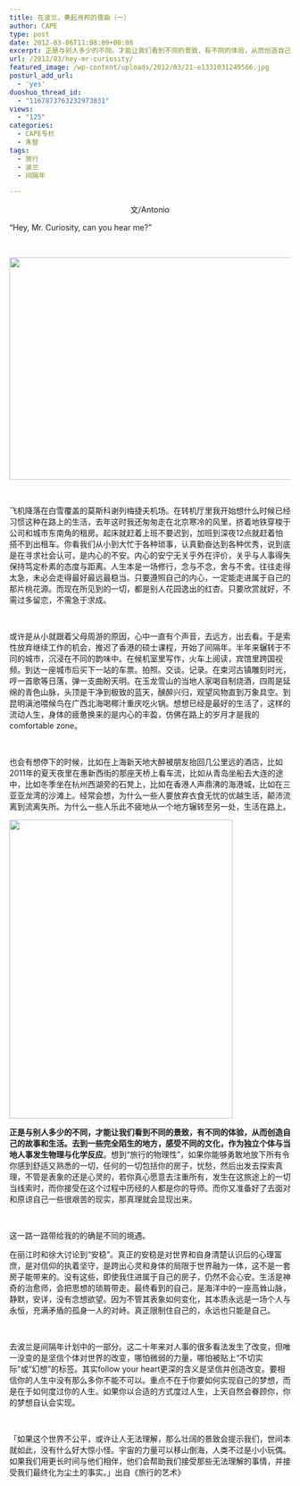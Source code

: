 ```yaml
---
title: 在波兰，奏起肖邦的夜曲（一）
author: CAPE
type: post
date: 2012-03-06T11:08:09+00:00
excerpt: 正是与别人多少的不同，才能让我们看到不同的景致，有不同的体验，从而创造自己的故事和生活。去到一些完全陌生的地方，感受不同的文化，作为独立个体与当地人事发生物理与化学反应。
url: /2012/03/hey-mr-curiosity/
featured_image: /wp-content/uploads/2012/03/21-e1331031249566.jpg
posturl_add_url:
  - 'yes'
duoshuo_thread_id:
  - "1167873763232973031"
views:
  - "125"
categories:
  - CAPE专栏
  - 朱智
tags:
  - 旅行
  - 波兰
  - 间隔年

---
```

<p style="text-align: center;">
  文/Antonio
</p>

<p style="text-align: left;">
  “Hey, Mr. Curiosity, can you hear me?”
</p>

&nbsp;

[<img class="alignnone size-full wp-image-2667" title="2" alt="" src="http://www.hicape.com/wp-content/uploads/2012/03/21-e1331031249566.jpg" width="600" height="398" />][1]

&nbsp;

飞机降落在白雪覆盖的莫斯科谢列梅捷夫机场。在转机厅里我开始想什么时候已经习惯这种在路上的生活，去年这时我还匆匆走在北京寒冷的风里，挤着地铁穿梭于公司和城市东南角的租房。起床就赶着上班不要迟到，加班到深夜12点就赶着怕搭不到出租车。你看我们从小到大忙于各种琐事，认真勤奋达到各种优秀，说到底是在寻求社会认可，是内心的不安。内心的安宁无关乎外在评价，关乎与人事得失保持笃定朴素的态度与距离。人生本是一场修行，念与不念，舍与不舍。往往走得太急，未必会走得最好最远最稳当。只要遵照自己的内心，一定能走进属于自己的那片桃花源。而现在所见到的一切，都是别人花园逸出的红杏。只要欣赏就好，不需过多留恋，不需急于求成。

&nbsp;

或许是从小就跟着父母周游的原因，心中一直有个声音，去远方，出去看。于是索性放弃继续工作的机会，推迟了香港的硕士课程，开始了间隔年。半年来辗转于不同的城市，沉浸在不同的韵味中。在候机室里写作，火车上阅读，宾馆里跨国视频。到达一座城市后买下一站的车票。拍照。交谈。记录。在束河古镇雕刻时光，哼一首歌等日落，弹一支曲盼天明。在玉龙雪山的当地人家喝自制烧酒，四周是延绵的青色山脉，头顶是干净到极致的蓝天，醺醉兴归，观望风物直到万象具空。到昆明滇池喂候鸟在广西北海喝椰汁重庆吃火锅。想想已经是最好的生活了，这样的流动人生，身体的疲惫换来的是内心的丰盈，仿佛在路上的岁月才是我的comfortable zone。

&nbsp;

也会有想停下的时候，比如在上海新天地大醉被朋友抬回几公里远的酒店，比如2011年的夏天夜里在惠新西街的那座天桥上看车流，比如从青岛坐船去大连的途中，比如冬季坐在杭州西湖旁的石凳上，比如在香港人声鼎沸的海港城，比如在三亚亚龙湾的沙滩上。经常会想，为什么一些人要放弃衣食无忧的优越生活，颠沛流离到流离失所。为什么一些人乐此不疲地从一个地方辗转至另一处，生活在路上。

[<img class="alignnone size-full wp-image-2669" title="1" alt="" src="http://www.hicape.com/wp-content/uploads/2012/03/12-e1331031494657.jpg" width="400" height="535" />][2]

**正是与别人多少的不同，才能让我们看到不同的景致，有不同的体验，从而创造自己的故事和生活。去到一些完全陌生的地方，感受不同的文化，作为独立个体与当地人事发生物理与化学反应**。想到“旅行的物理性”，如果你能够勇敢地放下所有令你感到舒适又熟悉的一切，任何的一切包括你的房子，忧愁，然后出发去探索真理，不管是表象的还是心灵的，若你真心愿意去注重所有，发生在这旅途上的一切当线索时，而你接受在这个过程中历经的人都是你的导师。而你又准备好了去面对和原谅自己一些很艰苦的现实，那真理就会显现出来。

&nbsp;

这一路一路带给我的的确是不同的境遇。

在丽江时和徐大讨论到“安稳”。真正的安稳是对世界和自身清楚认识后的心理富庶，是对信仰的执着坚守，是跨出心灵和身体的局限于世界融为一体，这不是一套房子能带来的。没有这些，即使我住进属于自己的房子，仍然不会心安。生活是神奇的治愈师，会把思想的琐屑带走。最终看到的自己，是海洋中的一座高耸山脉，静默，安详，没有念想欲望。因为不管其表象如何变化，其本质永远是一场个人与永恒，充满矛盾的孤身一人的对峙。真正限制住自己的，永远也只能是自己。

&nbsp;

去波兰是间隔年计划中的一部分。这二十年来对人事的很多看法发生了改变，但唯一没变的是坚信个体对世界的改变，哪怕微弱的力量，哪怕被贴上“不切实际”或“幻想”的标签。其实follow your heart更深的含义是坚信并创造改变。要相信你的人生中没有那么多你不能不可以。重点不在于你要如何实现自己的梦想，而是在于如何度过你的人生。如果你以合适的方式度过人生，上天自然会眷顾你，你的梦想自认会实现。

&nbsp;

「如果这个世界不公平，或许让人无法理解，那么壮阔的景致会提示我们，世间本就如此，没有什么好大惊小怪。宇宙的力量可以移山倒海，人类不过是小小玩偶。如果我们用更长时间与他们相伴，他们会帮助我们接受那些无法理解的事情，并接受我们最终化为尘土的事实。」出自《旅行的艺术》

&nbsp;

&nbsp;

 [1]: http://www.hicape.com/wp-content/uploads/2012/03/21.jpg
 [2]: http://www.hicape.com/wp-content/uploads/2012/03/12.jpg